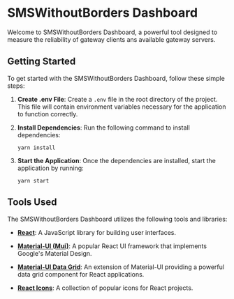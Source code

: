 # SMSWithoutBorders Dashboard

Welcome to SMSWithoutBorders Dashboard, a powerful tool designed to measure the reliability of gateway clients ans available gateway servers.

## Getting Started

To get started with the SMSWithoutBorders Dashboard, follow these simple steps:

1. **Create .env File**: Create a `.env` file in the root directory of the project. This file will contain environment variables necessary for the application to function correctly.

2. **Install Dependencies**: Run the following command to install dependencies:

   ```
   yarn install
   ```

3. **Start the Application**: Once the dependencies are installed, start the application by running:

   ```
   yarn start
   ```

## Tools Used

The SMSWithoutBorders Dashboard utilizes the following tools and libraries:

- **[React](https://reactjs.org/)**: A JavaScript library for building user interfaces.

- **[Material-UI (Mui)](https://mui.com/material-ui/)**: A popular React UI framework that implements Google's Material Design.

- **[Material-UI Data Grid](https://mui.com/components/data-grid/)**: An extension of Material-UI providing a powerful data grid component for React applications.

- **[React Icons](https://react-icons.github.io/react-icons/)**: A collection of popular icons for React projects.
